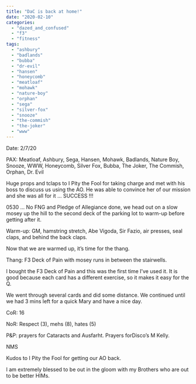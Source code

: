 ```yaml
---
title: "DaC is back at home!"
date: "2020-02-10"
categories: 
  - "dazed_and_confused"
  - "f3"
  - "fitness"
tags: 
  - "ashbury"
  - "badlands"
  - "bubba"
  - "dr-evil"
  - "hansen"
  - "honeycomb"
  - "meatloaf"
  - "mohawk"
  - "nature-boy"
  - "orphan"
  - "sega"
  - "silver-fox"
  - "snooze"
  - "the-commish"
  - "the-joker"
  - "www"
---
```


Date: 2/7/20

PAX: Meatloaf, Ashbury, Sega, Hansen, Mohawk, Badlands, Nature Boy, Snooze, WWW, Honeycomb, Silver Fox, Bubba, The Joker, The Commish, Orphan, Dr. Evil

Huge props and tclaps to I Pity the Fool for taking charge and met with his boss to discuss us using the AO. He was able to convince her of our mission and she was all for it ... SUCCESS !!!

0530 ... No FNG and Pledge of Allegiance done, we head out on a slow mosey up the hill to the second deck of the parking lot to warm-up before getting after it.

Warm-up: GM, hamstring stretch, Abe Vigoda, Sir Fazio, air presses, seal claps, and behind the back claps.

Now that we are warmed up, it’s time for the thang.

Thang: F3 Deck of Pain with mosey runs in between the stairwells.

I bought the F3 Deck of Pain and this was the first time I’ve used it. It is good because each card has a different exercise, so it makes it easy for the Q.

We went through several cards and did some distance. We continued until we had 3 mins left for a quick Mary and have a nice day.

CoR: 16

NoR: Respect (3), mehs (8), hates (5)

P&P: prayers for Cataracts and Ausfarht. Prayers forDisco’s M Kelly.

NMS

Kudos to I Pity the Fool for getting our AO back.

I am extremely blessed to be out in the gloom with my Brothers who are out to be better HIMs.
